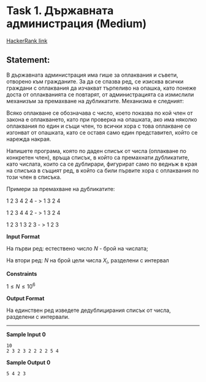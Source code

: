 # Task 1. Държавната администрация (Medium)

[HackerRank link](<https://www.hackerrank.com/contests/sda-2021-2022-test-7-final/challenges/challenge-1770>)

## Statement:

В държавната администрация има гише за оплаквания и съвети, отворено към гражданите. За да се спазва ред, се изисква всички граждани с оплаквания да изчакват търпеливо на опашка, като понеже доста от оплакванията се повтарят, от администрацията са измислили механизъм за премахване на дубликатите. Механизма е следният:

Всяко оплакване се обозначава с число, което показва по кой член от закона е оплакването, като при проверка на опашката, ако има няколко оплаквания по един и същи член, то всички хора с това оплакване се изгонват от опашката, като се оставя само един представител, който се нарежда накрая.

Напишете програма, която по даден списък от числа (оплакване по конкретен член), връща списък, в който са премахнати дубликатите, като числата, които са се дублирари, фигурират само по веднъж в края на списъка в същият ред, в който са били първите хора с оплаквания по този член в списъка.

Примери за премахване на дубликатите:

1 2 3 4 2 4 - > 1 3 2 4

1 2 3 4 4 2 - > 1 3 2 4

1 2 3 1 3 2 3 - > 1 2 3

**Input Format**

На първи ред: естествено число $N$ - брой на числата;

На втори ред: $N$ на брой цели числа $X_i$, разделени с интервал

**Constraints**

$1\le N \le 10^6$

**Output Format**

На единствен ред изведете дедублицирания списък от числа, разделени с интервали.

---

**Sample Input 0**

```
10
2 3 2 3 2 2 2 2 5 4
```

**Sample Output 0**

```
5 4 2 3
```